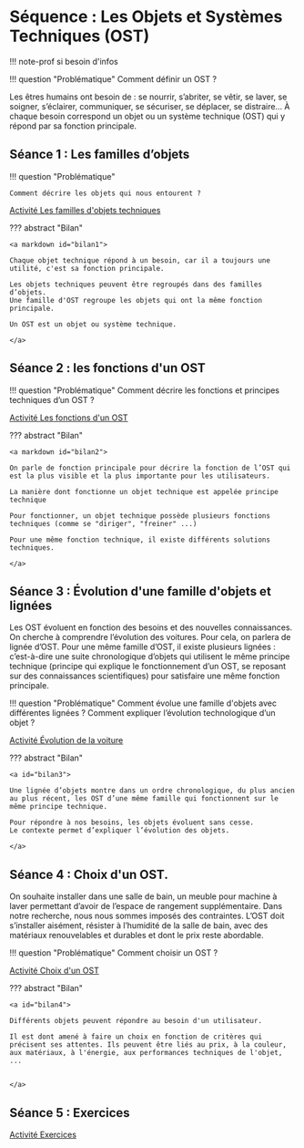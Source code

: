 # Séquence : Les Objets et Systèmes Techniques (OST)

!!! note-prof
    si besoin d'infos


!!! question "Problématique"
    Comment définir un OST ?

    
Les êtres humains ont besoin de : se nourrir, s’abriter, se vêtir, se laver, se soigner, s’éclairer, communiquer, se sécuriser, se déplacer, se distraire... À chaque besoin correspond un objet ou un système technique (OST) qui y répond par sa fonction principale.

## Séance 1 : Les familles d’objets 

!!! question "Problématique"

    Comment décrire les objets qui nous entourent ?

[Activité Les familles d'objets techniques](../famillesObj)




??? abstract "Bilan"

    <a markdown id="bilan1">

    Chaque objet technique répond à un besoin, car il a toujours une utilité, c'est sa fonction principale.

    Les objets techniques peuvent être regroupés dans des familles d’objets. 
    Une famille d'OST regroupe les objets qui ont la même fonction principale.

    Un OST est un objet ou système technique.

    </a>

<div style="page-break-after: always;"></div>


## Séance 2 : les fonctions d'un OST

!!! question "Problématique"
    Comment décrire les fonctions et principes techniques d’un OST ?

[Activité Les fonctions d'un OST](../fonctions)




??? abstract "Bilan"

    <a markdown id="bilan2">
    
    On parle de fonction principale pour décrire la fonction de l’OST qui est la plus visible et la plus importante pour les utilisateurs.

    La manière dont fonctionne un objet technique est appelée principe technique

    Pour fonctionner, un objet technique possède plusieurs fonctions techniques (comme se "diriger", "freiner" ...)

    Pour une même fonction technique, il existe différents solutions techniques.

    </a>



## Séance 3 : Évolution d'une famille d'objets et lignées

Les OST évoluent en fonction des besoins et des nouvelles connaissances.
On cherche à comprendre l’évolution des voitures. Pour cela, on parlera de lignée d’OST. Pour une même famille d’OST, il existe plusieurs lignées : c’est-à-dire une suite chronologique d’objets qui utilisent le même principe technique (principe qui explique le fonctionnement d’un OST, se reposant sur des connaissances scientifiques) pour satisfaire une même fonction principale. 

!!! question "Problématique"
    Comment évolue une famille d'objets avec différentes lignées ? 
    Comment expliquer l’évolution technologique d’un objet ?

[Activité Évolution de la voiture](../evolVoiture)





??? abstract "Bilan"

    <a id="bilan3">

    Une lignée d’objets montre dans un ordre chronologique, du plus ancien au plus récent, les OST d’une même famille qui fonctionnent sur le même principe technique.
    
    Pour répondre à nos besoins, les objets évoluent sans cesse.
    Le contexte permet d’expliquer l’évolution des objets.

    </a>


## Séance 4 : Choix d'un OST.

On souhaite installer dans une salle de bain, un meuble pour machine à laver permettant d’avoir de l’espace de rangement supplémentaire. Dans notre recherche, nous nous sommes imposés des contraintes. L’OST doit s’installer aisément, résister à l’humidité de la salle de bain, avec des matériaux renouvelables et durables et dont le prix reste abordable.


!!! question "Problématique"
    Comment choisir un OST ?


[Activité Choix d'un OST](../choixOST)



??? abstract "Bilan"

    <a id="bilan4">

    Différents objets peuvent répondre au besoin d'un utilisateur.

    Il est dont amené à faire un choix en fonction de critères qui précisent ses attentes. Ils peuvent être liés au prix, à la couleur, aux matériaux, à l'énergie, aux performances techniques de l'objet, ...


    </a>


## Séance 5 : Exercices

    
[Activité Exercices](../exercicesObjetsTech)




